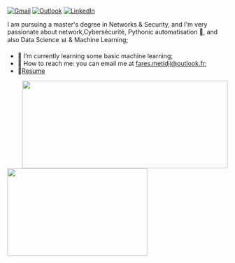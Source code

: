 [![Gmail](https://img.shields.io/badge/Gmail-D14836?style=for-the-badge&logo=gmail&logoColor=white&link=mailto:faresmeti@gmail.com)](mailto:faresmeti@gmail.com)
[![Outlook](https://img.shields.io/badge/Outlook-D14836?style=for-the-badge&logo=gmail&logoColor=white&link=mailto:faresmeti@gmail.com)](mailto:faresmeti@gmail.com)
[![LinkedIn](https://img.shields.io/badge/-LinkedIn-0077B5?style=for-the-badge&logo=LinkedIn&logoColor=white)](https://www.linkedin.com/in/faresmetidji/)


I am pursuing a master's degree in Networks & Security, and I'm very passionate about network,Cybersécurité, Pythonic automatisation 🐍, and also Data Science 📊 & Machine Learning; 
- 🌱 I’m currently learning some basic machine learning; 
- 💬 How to reach me: you can email me at fares.metidji@outlook.fr;
- 📝[Resume]()


<p float="left">
  <img align="right" src ="https://github-readme-stats.vercel.app/api?username=faresinside&show_icons=true&theme=onedark&show_icons=true&count_private=true" width="470" height="200">
  <img align="left" src ="https://github-readme-stats.vercel.app/api/top-langs/?username=faresinside&layout=compact&hide_border=true&hide=jupyter%20notebook&langs_count=9&theme=onedark" width="320" height="200">
</p>
